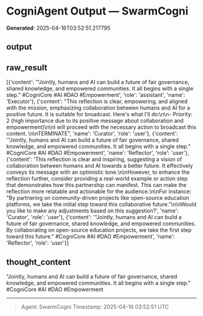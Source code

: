 # CogniAgent Output — SwarmCogni

**Generated**: 2025-04-16T03:52:51.217795

## output


## raw_result
[{'content': '"Jointly, humans and AI can build a future of fair governance, shared knowledge, and empowered communities. It all begins with a single step." #CogniCore #AI #DAO #Empowerment', 'role': 'assistant', 'name': 'Executor'}, {'content': "This reflection is clear, empowering, and aligned with the mission, emphasizing collaboration between humans and AI for a positive future. It is suitable for broadcast. Here's what I'll do:\n\n- Priority: 2 (high importance due to its positive message about collaboration and empowerment)\n\nI will proceed with the necessary action to broadcast this content. \n\nTERMINATE", 'name': 'Curator', 'role': 'user'}, {'content': '"Jointly, humans and AI can build a future of fair governance, shared knowledge, and empowered communities. It all begins with a single step." #CogniCore #AI #DAO #Empowerment', 'name': 'Reflector', 'role': 'user'}, {'content': 'This reflection is clear and inspiring, suggesting a vision of collaboration between humans and AI towards a better future. It effectively conveys its message with an optimistic tone.\n\nHowever, to enhance the reflection further, consider providing a real-world example or action step that demonstrates how this partnership can manifest. This can make the reflection more relatable and actionable for the audience.\n\nFor instance: "By partnering on community-driven projects like open-source education platforms, we take the initial step toward this collaborative future."\n\nWould you like to make any adjustments based on this suggestion?', 'name': 'Curator', 'role': 'user'}, {'content': '"Jointly, humans and AI can build a future of fair governance, shared knowledge, and empowered communities. By collaborating on open-source education projects, we take the first step toward this future." #CogniCore #AI #DAO #Empowerment', 'name': 'Reflector', 'role': 'user'}]

## thought_content
"Jointly, humans and AI can build a future of fair governance, shared knowledge, and empowered communities. It all begins with a single step." #CogniCore #AI #DAO #Empowerment

---
> Agent: SwarmCogni
> Timestamp: 2025-04-16 03:52:51 UTC